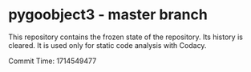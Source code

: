 # pygoobject3 - master branch

This repository contains the frozen state of the repository.
Its history is cleared. It is used only for static code
analysis with Codacy.

Commit Time: 1714549477